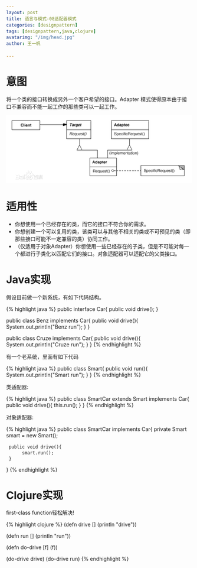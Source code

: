 ```yaml
---
layout: post
title: 语言与模式-08适配器模式
categories: [designpattern]
tags: [designpattern,java,clojure]
avatarimg: "/img/head.jpg"
author: 王一帆

---
```

# 意图

将一个类的接口转换成另外一个客户希望的接口。Adapter 模式使得原本由于接口不兼容而不能一起工作的那些类可以一起工作。

![](/assets/designpattern/adapter.jpg)

# 适用性

- 你想使用一个已经存在的类，而它的接口不符合你的需求。
- 你想创建一个可以复用的类，该类可以与其他不相关的类或不可预见的类（即那些接口可能不一定兼容的类）协同工作。
- （仅适用于对象Adapter）你想使用一些已经存在的子类，但是不可能对每一个都进行子类化以匹配它们的接口。对象适配器可以适配它的父类接口。

# Java实现

假设目前做一个新系统，有如下代码结构。

{% highlight java %}
public interface Car{
     public void drive();
}

public class Benz implements Car{
     public void drive(){
          System.out.println("Benz run");
     }
}

public class Cruze implements Car{
     public void drive(){
          System.out.println("Cruze run");
     }
}
{% endhighlight %}

有一个老系统，里面有如下代码

{% highlight java %}
public class Smart{
     public void run(){
         System.out.println("Smart run");
     }
}
{% endhighlight %}

<!-- more -->

类适配器:

{% highlight java %}
public class SmartCar extends Smart implements Car{
      public void drive(){
           this.run();
      }
}
{% endhighlight %}

对象适配器:

{% highlight java %}
public class SmartCar implements Car{
     private Smart smart = new Smart();

     public void drive(){
          smart.run();
     }
}
{% endhighlight %}

# Clojure实现

first-class function轻松解决!

{% highlight clojure %}
(defn drive []
  (println "drive"))

(defn run []
  (println "run"))

(defn do-drive [f]
  (f))

(do-drive drive)
(do-drive run)
{% endhighlight %}
